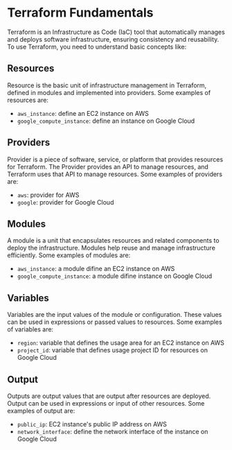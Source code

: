 # Terraform Fundamentals

Terraform is an Infrastructure as Code (IaC) tool that automatically manages and deploys software infrastructure, ensuring consistency and reusability. To use Terraform, you need to understand basic concepts like:

## Resources

Resource is the basic unit of infrastructure management in Terraform, defined in modules and implemented into providers. Some examples of resources are:

- `aws_instance`: define an EC2 instance on AWS
- `google_compute_instance`: define an instance on Google Cloud

## Providers

Provider is a piece of software, service, or platform that provides resources for Terraform. The Provider provides an API to manage resources, and Terraform uses that API to manage resources. Some examples of providers are:

- `aws`: provider for AWS
- `google`: provider for Google Cloud

## Modules

A module is a unit that encapsulates resources and related components to deploy the infrastructure. Modules help reuse and manage infrastructure efficiently. Some examples of modules are:

- `aws_instance`: a module difine an EC2 instance on AWS
- `google_compute_instance`: a module difine instance on Google Cloud

## Variables

Variables are the input values of the module or configuration. These values can be used in expressions or passed values to resources. Some examples of variables are:

- `region`: variable that defines the usage area for an EC2 instance on AWS
- `project_id`: variable that defines usage project ID for resources on Google Cloud

## Output

Outputs are output values that are output after resources are deployed. Output can be used in expressions or input of other resources. Some examples of output are:

- `public_ip`: EC2 instance's public IP address on AWS
- `network_interface`: define the network interface of the instance on Google Cloud
